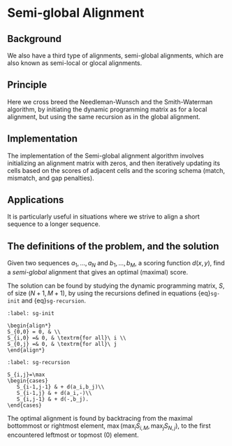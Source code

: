 
# Semi-global Alignment

## Background

We also have a third type of alignments, semi-global alignments, which are also known as semi-local or glocal alignments.

## Principle

Here we cross breed the Needleman-Wunsch and the Smith-Waterman algorithm, by initiating the dynamic programming matrix as for a local alignment, but using the same recursion as in the global alignment. 

## Implementation

The implementation of the Semi-global alignment algorithm involves initializing an alignment matrix with zeros, and then iteratively updating its cells based on the scores of adjacent cells and the scoring schema (match, mismatch, and gap penalties).

## Applications

It is particularly useful in situations where we strive to align a short sequence to a longer sequence.

## The definitions of the problem, and the solution

Given two sequences $a_1,\ldots,a_N$ and $b_1,\ldots,b_M$, a scoring function $d(x,y)$, find a *semi-global* alignment that gives an optimal (maximal) score.

The solution can be found by studying the dynamic programming matrix, $S$, of size $(N+1,M+1)$, by using the recursions defined in equations {eq}`sg-init` and {eq}`sg-recursion`.

```{math}
:label: sg-init

\begin{align*}
S_{0,0} = 0, & \\
S_{i,0} =& 0, & \textrm{for all}\ i \\
S_{0,j} =& 0, & \textrm{for all}\ j 
\end{align*}
```

```{math}
:label: sg-recursion

S_{i,j}=\max
\begin{cases}
   S_{i-1,j-1} & + d(a_i,b_j)\\
   S_{i-1,j} & + d(a_i,-)\\
   S_{i,j-1} & + d(-,b_j).
\end{cases}
```

The optimal alignment is found by backtracing from the maximal bottommost or rightmost element, $\max(\max_i S_{i,M},\max_j S_{N,j})$, to the first encountered leftmost or topmost (0) element.  

